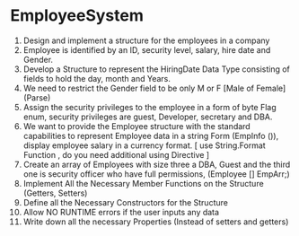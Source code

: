 # EmployeeSystem

1.	Design and implement a structure for the employees in a company 
2.	Employee is identified by an ID, security level, salary, hire date and Gender.
3.	Develop a Structure to represent the HiringDate Data Type consisting of fields to hold the day, month and Years.
4.	We need to restrict the Gender field to be only M or F [Male of Female] (Parse)
5.	Assign the security privileges to the employee in a form of byte Flag enum, security privileges are guest, Developer, secretary and DBA.
6.	We want to provide the Employee structure with the standard capabilities to represent Employee data in a string Form (EmpInfo ()), display employee salary in a currency format. [ use String.Format Function , do you need additional using Directive ]
7.	Create an array of Employees with size three a DBA, Guest and the third one is security officer who have full permissions, (Employee [] EmpArr;)
8.	 Implement All the Necessary Member Functions on the Structure (Getters, Setters)
9.	Define all the Necessary Constructors for the Structure 
10.	Allow NO RUNTIME errors if the user inputs any data 
11.	Write down all the necessary Properties (Instead of setters and getters)
